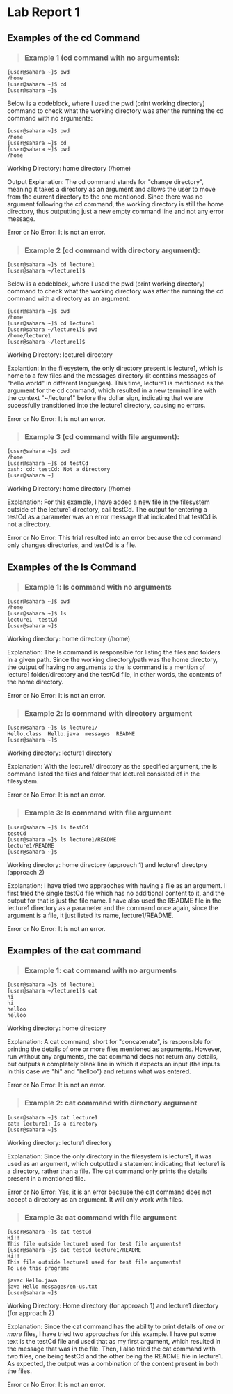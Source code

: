 # Lab Report 1
## Examples of the cd Command
> ### Example 1 (cd command with no arguments):

```
[user@sahara ~]$ pwd
/home
[user@sahara ~]$ cd
[user@sahara ~]$
```

Below is a codeblock, where I used the pwd (print working directory) command to check what the working directory was after the running the cd command with no arguments:

```
[user@sahara ~]$ pwd
/home
[user@sahara ~]$ cd
[user@sahara ~]$ pwd
/home
```

Working Directory: home directory (/home)

Output Explanation: The cd command stands for "change directory", meaning it takes a directory as an argument and allows the user to move from the current directory to the one mentioned. Since there was no argument following the cd command, the working directory is still the home directory, thus outputting just a new empty command line and not any error message.

Error or No Error: It is not an error.

> ### Example 2 (cd command with directory argument):

```
[user@sahara ~]$ cd lecture1
[user@sahara ~/lecture1]$
```

Below is a codeblock, where I used the pwd (print working directory) command to check what the working directory was after the running the cd command with a directory as an argument:

```
[user@sahara ~]$ pwd
/home
[user@sahara ~]$ cd lecture1
[user@sahara ~/lecture1]$ pwd
/home/lecture1
[user@sahara ~/lecture1]$
```

Working Directory: lecture1 directory

Explantion: In the filesystem, the only directory present is lecture1, which is home to a few files and the messages directory (it contains messages of "hello world" in different languages). This time, lecture1 is mentioned as the argument for the cd command, which resulted in a new terminal line with the context "~/lecture1" before the dollar sign, indicating that we are sucessfully transitioned into the lecture1 directory, causing no errors.

Error or No Error: It is not an error.

> ### Example 3 (cd command with file argument):

```
[user@sahara ~]$ pwd
/home
[user@sahara ~]$ cd testCd
bash: cd: testCd: Not a directory
[user@sahara ~]
```
Working Directory: home directory (/home)

Explanation: For this example, I have added a new file in the filesystem outside of the lecture1 directory, call testCd. The output for entering a testCd as a parameter was an error message that indicated that testCd is not a directory. 

Error or No Error: This trial resulted into an error because the cd command only changes directories, and testCd is a file.


## Examples of the ls Command
> ### Example 1: ls command with no arguments

```
[user@sahara ~]$ pwd
/home
[user@sahara ~]$ ls
lecture1  testCd
[user@sahara ~]$ 
```

Working directory: home directory (/home)

Explanation: The ls command is responsible for listing the files and folders in a given path. Since the working directory/path was the home directory, the output of having no arguments to the ls command is a mention of lecture1 folder/directory and the testCd file, in other words, the contents of the home directory.

Error or No Error: It is not an error.

> ### Example 2: ls command with directory argument

```
[user@sahara ~]$ ls lecture1/
Hello.class  Hello.java  messages  README
[user@sahara ~]$
```

Working directory: lecture1 directory

Explanation: With the lecture1/ directory as the specified argument, the ls command listed the files and folder that lecture1 consisted of in the filesystem.

Error or No Error: It is not an error.

> ### Example 3: ls command with file argument

```
[user@sahara ~]$ ls testCd
testCd
[user@sahara ~]$ ls lecture1/README
lecture1/README
[user@sahara ~]$
```

Working directory: home directory (approach 1) and lecture1 directpry (approach 2)

Explanation: I have tried two appraoches with having a file as an argument. I first tried the single testCd file which has no additional content to it, and the output for that is just the file name. I have also used the README file in the lecture1 directory as a parameter and the command once again, since the argument is a file, it just listed its name, lecture1/README.

Error or No Error: It is not an error.


## Examples of the cat command
> ### Example 1: cat command with no arguments

```
[user@sahara ~]$ cd lecture1
[user@sahara ~/lecture1]$ cat
hi
hi
helloo
helloo

```

Working directory: home directory

Explanation: A cat command, short for "concatenate", is responsible for printing the details of one or more files mentioned as arguments. However, run without any arguments, the cat command does not return any details, but outputs a completely blank line in which it expects an input (the inputs in this case we "hi" and "helloo") and returns what was entered.

Error or No Error: It is not an error.

> ### Example 2: cat command with directory argument

```
[user@sahara ~]$ cat lecture1
cat: lecture1: Is a directory
[user@sahara ~]$
```

Working directory: lecture1 directory

Explanation: Since the only directory in the filesystem is lecture1, it was used as an argument, which outputted a statement indicating that lecture1 is a directory, rather than a file. The cat command only prints the details present in a mentioned file.

Error or No Error: Yes, it is an error because the cat command does not accept a directory as an argument. It will only work with files.

> ### Example 3: cat command with file argument

```
[user@sahara ~]$ cat testCd
Hi!!
This file outside lecture1 used for test file arguments!
[user@sahara ~]$ cat testCd lecture1/README
Hi!!
This file outside lecture1 used for test file arguments!
To use this program:

javac Hello.java
java Hello messages/en-us.txt
[user@sahara ~]$
```

Working Directory: Home directory (for approach 1) and lecture1 directory (for approach 2)

Explanation: Since the cat command has the ability to print details of *one or more* files, I have tried two approaches for this example. I have put some text is the testCd file and used that as my first argument, which resulted in the message that was in the file. Then, I also tried the cat command with two files, one being testCd and the other being the README file in lecture1. As expected, the output was a combination of the content present in both the files.

Error or No Error: It is not an error.



